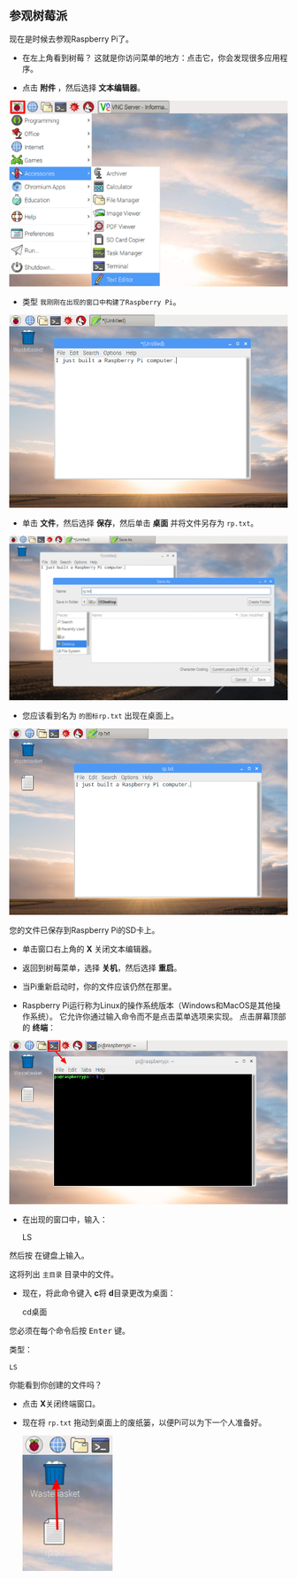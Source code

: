 ## 参观树莓派

现在是时候去参观Raspberry Pi了。

+ 在左上角看到树莓？ 这就是你访问菜单的地方：点击它，你会发现很多应用程序。

+ 点击 **附件** ，然后选择 **文本编辑器**。

![截图](images/pi-accessories.png)

+ 类型 `我刚刚在出现的窗口中构建了Raspberry Pi`。

![截图](images/pi-text-editor.png)

+ 单击 **文件**，然后选择 **保存**，然后单击 **桌面** 并将文件另存为 `rp.txt`。

![截图](images/pi-save.png)

+ 您应该看到名为 `的图标rp.txt` 出现在桌面上。

![截图](images/pi-saved.png)

您的文件已保存到Raspberry Pi的SD卡上。

+ 单击窗口右上角的 **X** 关闭文本编辑器。

+ 返回到树莓菜单，选择 **关机**，然后选择 **重启**。

+ 当Pi重新启动时，你的文件应该仍然在那里。

+ Raspberry Pi运行称为Linux的操作系统版本（Windows和MacOS是其他操作系统）。 它允许你通过输入命令而不是点击菜单选项来实现。 点击屏幕顶部的 **终端**：

![截图](images/pi-command-prompt.png)

+ 在出现的窗口中，输入：

    LS
    

然后按 <kbd>在键盘上输入</kbd>。

这将列出 `主目录` 目录中的文件。

+ 现在，将此命令键入 **c**将 **d**目录更改为桌面：

    cd桌面
    

您必须在每个命令后按 <kbd>Enter</kbd> 键。

类型：

    LS
    

你能看到你创建的文件吗？

+ 点击 **X**关闭终端窗口。

+ 现在将 `rp.txt` 拖动到桌面上的废纸篓，以便Pi可以为下一个人准备好。
    
    ![截图](images/pi-waste.png)